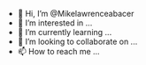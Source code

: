 - 👋 Hi, I’m @Mikelawrenceabacer
- 👀 I’m interested in ...
- 🌱 I’m currently learning ...
- 💞️ I’m looking to collaborate on ...
- 📫 How to reach me ...

<!---
Mikelawrenceabacer/Mikelawrenceabacer is a ✨ special ✨ repository because its `README.md` (this file) appears on your GitHub profile.
You can click the Preview link to take a look at your changes.
--->

